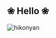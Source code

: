 ## ❀ Hello ❀
![hikonyan](https://user-images.githubusercontent.com/54927248/235878090-fa7339c7-7344-4588-a0fa-c02c92ca7637.png)
